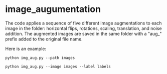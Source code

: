 # image_augumentation
The code applies a sequence of five different image augmentations to each image in the folder: horizontal flips, rotations, scaling, translation, and noise addition. The augmented images are saved in the same folder with a "aug_" prefix added to the original file name.

Here is an example:
```
python img_aug.py --path images
```

```
python img_aug.py --image images --label labels

```
